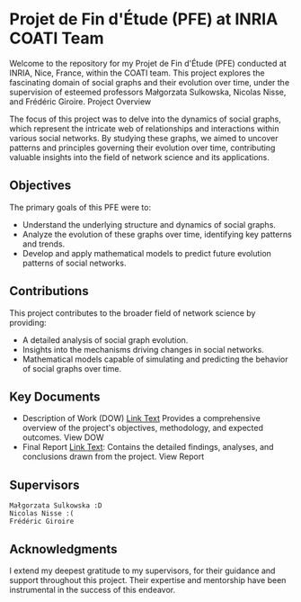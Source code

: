 # Projet de Fin d'Étude (PFE) at INRIA COATI Team

Welcome to the repository for my Projet de Fin d'Étude (PFE) conducted at INRIA, Nice, France, within the COATI team. This project explores the fascinating domain of social graphs and their evolution over time, under the supervision of esteemed professors Małgorzata Sulkowska, Nicolas Nisse, and Frédéric Giroire.
Project Overview

The focus of this project was to delve into the dynamics of social graphs, which represent the intricate web of relationships and interactions within various social networks. By studying these graphs, we aimed to uncover patterns and principles governing their evolution over time, contributing valuable insights into the field of network science and its applications.

## Objectives

The primary goals of this PFE were to:

- Understand the underlying structure and dynamics of social graphs.
- Analyze the evolution of these graphs over time, identifying key patterns and trends.
- Develop and apply mathematical models to predict future evolution patterns of social networks.

## Contributions

This project contributes to the broader field of network science by providing:

- A detailed analysis of social graph evolution.
- Insights into the mechanisms driving changes in social networks.
- Mathematical models capable of simulating and predicting the behavior of social graphs over time.

## Key Documents

- Description of Work (DOW) [Link Text](dow.pdf) Provides a comprehensive overview of the project's objectives, methodology, and expected outcomes. View DOW
- Final Report [Link Text](report.pdf): Contains the detailed findings, analyses, and conclusions drawn from the project. View Report

## Supervisors

    Małgorzata Sulkowska :D
    Nicolas Nisse :(
    Frédéric Giroire

## Acknowledgments

I extend my deepest gratitude to my supervisors, for their guidance and support throughout this project. Their expertise and mentorship have been instrumental in the success of this endeavor.
